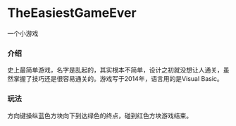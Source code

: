 # TheEasiestGameEver
一个小游戏

### 介绍

史上最简单游戏，名字是乱起的，其实根本不简单，设计之初就没想让人通关，虽然掌握了技巧还是很容易通关的。游戏写于2014年，语言用的是Visual Basic。

### 玩法

方向键操纵蓝色方块向下到达绿色的终点，碰到红色方块游戏结束。

